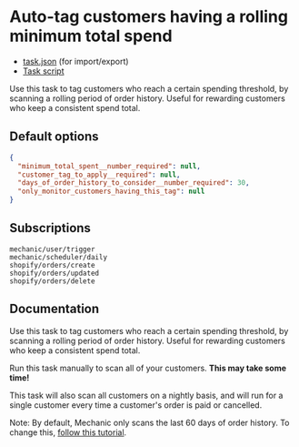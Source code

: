 # Auto-tag customers having a rolling minimum total spend

* [task.json](../../tasks/auto-tag-customers-having-a-rolling-minimum-total-spend.json) (for import/export)
* [Task script](./script.liquid)

Use this task to tag customers who reach a certain spending threshold, by scanning a rolling period of order history. Useful for rewarding customers who keep a consistent spend total.

## Default options

```json
{
  "minimum_total_spent__number_required": null,
  "customer_tag_to_apply__required": null,
  "days_of_order_history_to_consider__number_required": 30,
  "only_monitor_customers_having_this_tag": null
}
```

## Subscriptions

```liquid
mechanic/user/trigger
mechanic/scheduler/daily
shopify/orders/create
shopify/orders/updated
shopify/orders/delete
```

## Documentation

Use this task to tag customers who reach a certain spending threshold, by scanning a rolling period of order history. Useful for rewarding customers who keep a consistent spend total.

Run this task manually to scan all of your customers. **This may take some time!**

This task will also scan all customers on a nightly basis, and will run for a single customer every time a customer's order is paid or cancelled.

Note: By default, Mechanic only scans the last 60 days of order history. To change this, [follow this tutorial](https://help.usemechanic.com/tutorials/enabling-read_all_orders).
